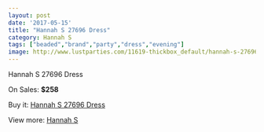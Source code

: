 ```yaml
---
layout: post
date: '2017-05-15'
title: "Hannah S 27696 Dress"
category: Hannah S
tags: ["beaded","brand","party","dress","evening"]
image: http://www.lustparties.com/11619-thickbox_default/hannah-s-27696-dress.jpg
---
```

Hannah S 27696 Dress

On Sales: **$258**
<a href="https://www.lustparties.com/en/hannah-s/4183-hannah-s-27696-dress.html"><amp-img layout="responsive" width="600" height="600" src="//www.lustparties.com/11619-thickbox_default/hannah-s-27696-dress.jpg" alt="Hannah S 27696 Dress 0" /></a>
<a href="https://www.lustparties.com/en/hannah-s/4183-hannah-s-27696-dress.html"><amp-img layout="responsive" width="600" height="600" src="//www.lustparties.com/11620-thickbox_default/hannah-s-27696-dress.jpg" alt="Hannah S 27696 Dress 1" /></a>

Buy it: [Hannah S 27696 Dress](https://www.lustparties.com/en/hannah-s/4183-hannah-s-27696-dress.html "Hannah S 27696 Dress")

View more: [Hannah S](https://www.lustparties.com/en/20-hannah-s "Hannah S")